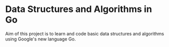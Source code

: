 # Data Structures and Algorithms in Go
Aim of this project is to learn and code basic data structures and algorithms using Google's new language Go. 
